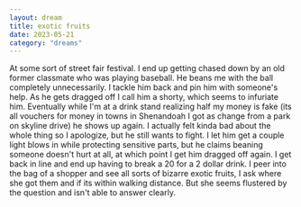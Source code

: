 ```yaml
---
layout: dream
title: exotic fruits
date: 2023-05-21
category: "dreams"
---
```


At some sort of street fair festival. I end up getting chased down by an old former classmate who was playing baseball. He beans me with the ball completely unnecessarily. I tackle him back and pin him with someone's help. As he gets dragged off I call him a shorty, which seems to infuriate him. 
Eventually while I'm at a drink stand realizing half my money is fake (its all vouchers for money in towns in Shenandoah I got as change from a park on skyline drive) he shows up again. I actually felt kinda bad about the whole thing so I apologize, but he still wants to fight. I let him get a couple light blows in while protecting sensitive parts, but he claims beaning someone doesn't hurt at all, at which point I get him dragged off again. 
I get back in line and end up having to break a 20 for a 2 dollar drink. I peer into the bag of a shopper and see all sorts of bizarre exotic fruits, I ask where she got them and if its within walking distance. But she seems flustered by the question and isn't able to answer clearly.